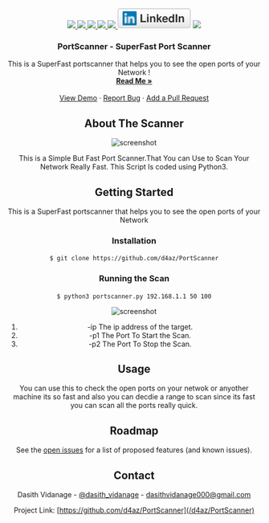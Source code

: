 <center>
<a href="https://github.com/d4az/"><img src="https://img.shields.io/github/followers/d4az?style=social"> </a> 
<a href="https://github.com/d4az/"><img src="https://img.shields.io/github/stars/d4az/PortScanner?style=social"> </a> 
<a href="https://github.com/d4az/"><img src="https://img.shields.io/github/forks/d4az/PortScanner?style=social"> </a> 
<a href="https://twitter.com/dasith_vidanage"><img src="https://img.shields.io/twitter/follow/dasith_vidanage?style=social"> </a> 
<a href="https://github.com/d4az/"><img src="https://img.shields.io/github/forks/d4az/PortScanner?style=social"> </a> 
<a href="https://www.linkedin.com/in/dasith-vidanage-055389187/"><img src="https://github.com/d4az/d4az/blob/main/imgs/linkedin.svg" alt="LinkedIn"></a>
<a href="https://instagram.com/wakeupdaz/"> <img src="https://img.shields.io/badge/-wakeupdaaz-%238a3ab9?style=social&logo=instagram"> </a>
</cemter>



<!-- PROJECT LOGO -->
<br />
<p align="center">


  <h3 align="center">PortScanner - SuperFast Port Scanner</h3>

  <p align="center">
  This is a SuperFast portscanner that helps you to see the open ports of your Network !
    <br />
    <a href="https://github.com/d4az/PortScanner/blob/main/README.md"><strong>Read Me »</strong></a>
    <br />
    <br />
    <a href="https://github.com/d4az/PortScanner/tree/main/demo">View Demo</a>
    ·
    <a href="https://github.com/d4az/PortScanner/issues">Report Bug</a>
    ·
    <a href="https://github.com/d4az/PortScanner/pulls">Add a Pull Request </a>
  </p>
</p>





<!-- ABOUT THE PROJECT -->
## About The Scanner

![screenshot](https://github.com/d4az/PortScanner/blob/main/demo/port%20scanner.png)

This is a Simple But Fast Port Scanner.That You can Use to Scan Your Network Really Fast.  This Script Is coded using Python3.    

<!-- GETTING STARTED -->
## Getting Started

This is a SuperFast portscanner that helps you to see the open ports of your Network

### Installation

    $ git clone https://github.com/d4az/PortScanner


### Running the Scan 

    $ python3 portscanner.py 192.168.1.1 50 100

![screenshot](https://github.com/d4az/PortScanner/blob/main/demo/help.png)

<ol> 
  <li> -ip The ip address of the target.  </li>
  <li> -p1 The Port To Start the Scan.</li>
  <li> -p2 The Port To Stop the Scan.</li>
</ol>

## Usage

You can use this to check the open ports on your netwok or anyother machine its so fast and also you can decdie a range to scan since its fast you can scan all the ports really quick. 

## Roadmap

See the [open issues](https://github.com/d4az/PortScanner/issues) for a list of proposed features (and known issues).

## Contact

Dasith Vidanage - [@dasith_vidanage](https://twitter.com/dasith_vidanage) - dasithvidanage000@gmail.com

Project Link: [https://github.com/d4az/PortScanner](/d4az/PortScanner)

